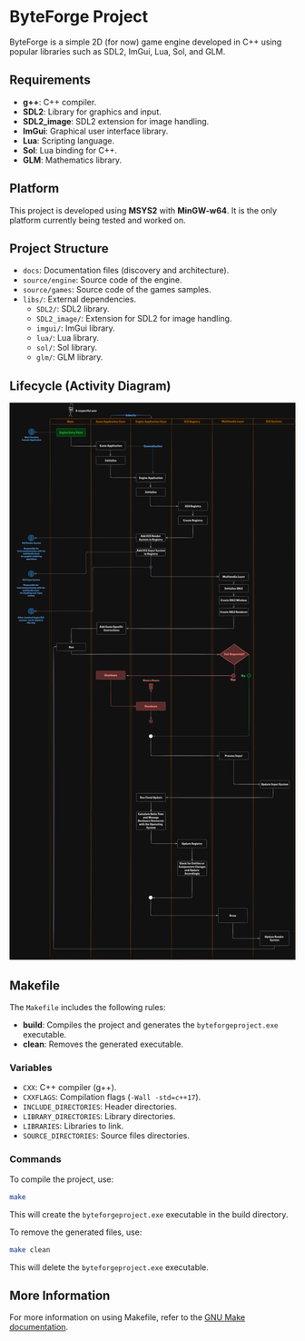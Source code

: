 ﻿# ByteForge Project

ByteForge is a simple 2D (for now) game engine developed in C++ using popular libraries such as SDL2, ImGui, Lua, Sol, and GLM.

## Requirements

- **g++**: C++ compiler.
- **SDL2**: Library for graphics and input.
- **SDL2_image**: SDL2 extension for image handling.
- **ImGui**: Graphical user interface library.
- **Lua**: Scripting language.
- **Sol**: Lua binding for C++.
- **GLM**: Mathematics library.

## Platform

This project is developed using **MSYS2** with **MinGW-w64**. It is the only platform currently being tested and worked on.

## Project Structure

- `docs`: Documentation files (discovery and architecture).
- `source/engine`: Source code of the engine.
- `source/games`: Source code of the games samples.
- `libs/`: External dependencies.
  - `SDL2/`: SDL2 library.
  - `SDL2_image/`: Extension for SDL2 for image handling.
  - `imgui/`: ImGui library.
  - `lua/`: Lua library.
  - `sol/`: Sol library.
  - `glm/`: GLM library.

## Lifecycle (Activity Diagram)
![Lifecycle Activity Diagram](https://github.com/pietrodeluca1997/byte-forge-project/blob/main/docs/application-lifecycle.png)
## Makefile

The `Makefile` includes the following rules:

- **build**: Compiles the project and generates the `byteforgeproject.exe` executable.
- **clean**: Removes the generated executable.

### Variables

- `CXX`: C++ compiler (g++).
- `CXXFLAGS`: Compilation flags (`-Wall -std=c++17`).
- `INCLUDE_DIRECTORIES`: Header directories.
- `LIBRARY_DIRECTORIES`: Library directories.
- `LIBRARIES`: Libraries to link.
- `SOURCE_DIRECTORIES`: Source files directories.

### Commands

To compile the project, use:
````sh
make
````

This will create the `byteforgeproject.exe` executable in the build directory.

To remove the generated files, use:

````sh
make clean
````

This will delete the `byteforgeproject.exe` executable.

## More Information

For more information on using Makefile, refer to the [GNU Make documentation](https://www.gnu.org/software/make/manual/make.html).
